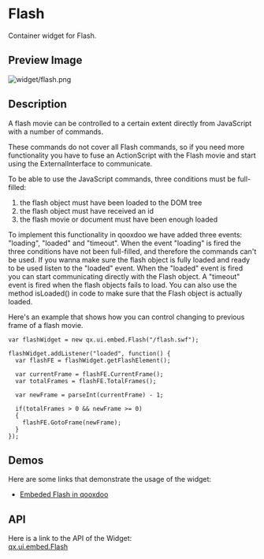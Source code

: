 Flash
=====

Container widget for Flash.

Preview Image
-------------

![widget/flash.png](/pages/widget/flash.png%0A%20%20%20%20%20%20%20%20%20%20%20%20%20%20%20%20%20%20%20%20:width:%20419%20px%0A%20%20%20%20%20%20%20%20%20%20%20%20%20%20%20%20%20%20%20%20:target:%20../../_images/flash.png)

Description
-----------

A flash movie can be controlled to a certain extent directly from
JavaScript with a number of commands.

These commands do not cover all Flash commands, so if you need more
functionality you have to fuse an ActionScript with the Flash movie and
start using the ExternalInterface to communicate.

To be able to use the JavaScript commands, three conditions must be
full-filled:

1.  the flash object must have been loaded to the DOM tree
2.  the flash object must have received an id
3.  the flash movie or document must have been enough loaded

To implement this functionality in qooxdoo we have added three events:
"loading", "loaded" and "timeout". When the event "loading" is fired the
three conditions have not been full-filled, and therefore the commands
can't be used. If you wanna make sure the flash object is fully loaded
and ready to be used listen to the "loaded" event. When the "loaded"
event is fired you can start communicating directly with the Flash
object. A "timeout" event is fired when the flash objects fails to load.
You can also use the method isLoaded() in code to make sure that the
Flash object is actually loaded.

Here's an example that shows how you can control changing to previous
frame of a flash movie.

    var flashWidget = new qx.ui.embed.Flash("/flash.swf");

    flashWidget.addListener("loaded", function() {
      var flashFE = flashWidget.getFlashElement();

      var currentFrame = flashFE.CurrentFrame();
      var totalFrames = flashFE.TotalFrames();

      var newFrame = parseInt(currentFrame) - 1;

      if(totalFrames > 0 && newFrame >= 0)
      {
        flashFE.GotoFrame(newFrame);
      }
    });

Demos
-----

Here are some links that demonstrate the usage of the widget:

-   [Embeded Flash in
    qooxdoo](http://demo.qooxdoo.org/%{version}/demobrowser/#widget~Flash.html)

API
---

Here is a link to the API of the Widget:\
[qx.ui.embed.Flash](http://demo.qooxdoo.org/%{version}/apiviewer/#qx.ui.embed.Flash)
